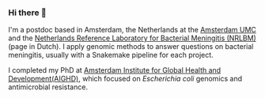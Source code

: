 ### Hi there 👋

<!--
**boasvdp/boasvdp** is a ✨ _special_ ✨ repository because its `README.md` (this file) appears on your GitHub profile.

Here are some ideas to get you started:

- 🔭 I’m currently working on ...
- 🌱 I’m currently learning ...
- 👯 I’m looking to collaborate on ...
- 🤔 I’m looking for help with ...
- 💬 Ask me about ...
- 📫 How to reach me: ...
- 😄 Pronouns: ...
- ⚡ Fun fact: ...
-->

I'm a postdoc based in Amsterdam, the Netherlands at the [Amsterdam UMC](https://www.amsterdamumc.nl/) and the [Netherlands Reference Laboratory for Bacterial Meningitis (NRLBM)](https://www.amc.nl/web/specialismen/medische-microbiologie-infectiepreventie-1/medische-microbiologie-infectiepreventie-1/nederlands-referentie-laboratorium-voor-bacteriele-meningitis-nrlbm.htm) (page in Dutch). I apply genomic methods to answer questions on bacterial meningitis, usually with a Snakemake pipeline for each project.

I completed my PhD at [Amsterdam Institute for Global Health and Development(AIGHD)](https://www.aighd.org/), which focused on *Escherichia coli* genomics and antimicrobial resistance.
